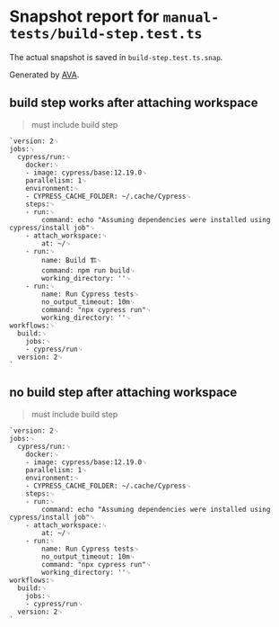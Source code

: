 # Snapshot report for `manual-tests/build-step.test.ts`

The actual snapshot is saved in `build-step.test.ts.snap`.

Generated by [AVA](https://ava.li).

## build step works after attaching workspace

> must include build step

    `version: 2␊
    jobs:␊
      cypress/run:␊
        docker:␊
        - image: cypress/base:12.19.0␊
        parallelism: 1␊
        environment:␊
        - CYPRESS_CACHE_FOLDER: ~/.cache/Cypress␊
        steps:␊
        - run:␊
            command: echo "Assuming dependencies were installed using cypress/install job"␊
        - attach_workspace:␊
            at: ~/␊
        - run:␊
            name: Build 🏗␊
            command: npm run build␊
            working_directory: ''␊
        - run:␊
            name: Run Cypress tests␊
            no_output_timeout: 10m␊
            command: "npx cypress run"␊
            working_directory: ''␊
    workflows:␊
      build:␊
        jobs:␊
        - cypress/run␊
      version: 2␊
    `

## no build step after attaching workspace

> must include build step

    `version: 2␊
    jobs:␊
      cypress/run:␊
        docker:␊
        - image: cypress/base:12.19.0␊
        parallelism: 1␊
        environment:␊
        - CYPRESS_CACHE_FOLDER: ~/.cache/Cypress␊
        steps:␊
        - run:␊
            command: echo "Assuming dependencies were installed using cypress/install job"␊
        - attach_workspace:␊
            at: ~/␊
        - run:␊
            name: Run Cypress tests␊
            no_output_timeout: 10m␊
            command: "npx cypress run"␊
            working_directory: ''␊
    workflows:␊
      build:␊
        jobs:␊
        - cypress/run␊
      version: 2␊
    `
